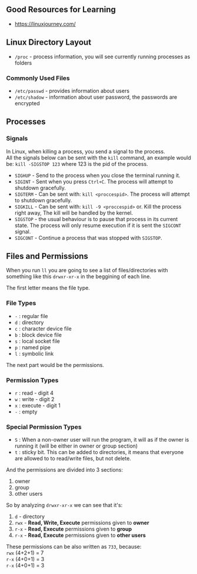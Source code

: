 ## Good Resources for Learning 
- https://linuxjourney.com/

## Linux Directory Layout
- `/proc` - process information, you will see currently running processes as folders

### Commonly Used Files
- `/etc/passwd` - provides information about users
- `/etc/shadow` - information about user password, the passwords are encrypted

## Processes

### Signals
In Linux, when killing a process, you send a signal to the process.  
All the signals below can be sent with the `kill` command, an example would be: `kill -SIGSTOP 123` where 123 is the pid of the process.  
- `SIGHUP` - Send to the process when you close the terminal running it.
- `SIGINT` - Sent when you press `Ctrl+C`. The process will attempt to shutdown gracefully.
- `SIGTERM` - Can be sent with: `kill <proccespid>`. The process will attempt to shutdown gracefully.
- `SIGKILL` - Can be sent with: `kill -9 <proccespid>` or. Kill the process right away, The kill will be handled by the kernel.
- `SIGSTOP` - the usual behaviour is to pause that process in its current state. The process will only resume execution if it is sent the `SIGCONT` signal.
- `SIGCONT` - Continue a process that was stopped with `SIGSTOP`.

## Files and Permissions
When you run `ll` you are going to see a list of files/directories with something like this `drwxr-xr-x` in the beggining of each line.

The first letter means the file type.  
### File Types
- `-` : regular file
- `d` : directory
- `c` : character device file
- `b` : block device file
- `s` : local socket file
- `p` : named pipe
- `l` : symbolic link

The next part would be the permissions.
### Permission Types
- `r` : read - digit 4
- `w` : write - digit 2
- `x` : execute - digit 1
- `-` : empty
### Special Permission Types
- `S` : When a non-owner user will run the program, it will as if the owner is running it (will be either in owner or group section)
- `t` : sticky bit. This can be added to directories, it means that everyone are allowed to to read/write files, but not delete.

And the permissions are divided into 3 sections:
1. owner
2. group
3. other users

So by analyzing `drwxr-xr-x` we can see that it's:
1. `d` - directory
2. `rwx` - **Read, Write, Execute** permissions given to **owner**
3. `r-x` - **Read, Execute** permissions given to **group**
4. `r-x` - **Read, Execute** permissions given to **other users**

These permissions can be also written as `733`, because:  
`rwx` (4+2+1) = 7  
`r-x` (4+0+1) = 3  
`r-x` (4+0+1) = 3  
